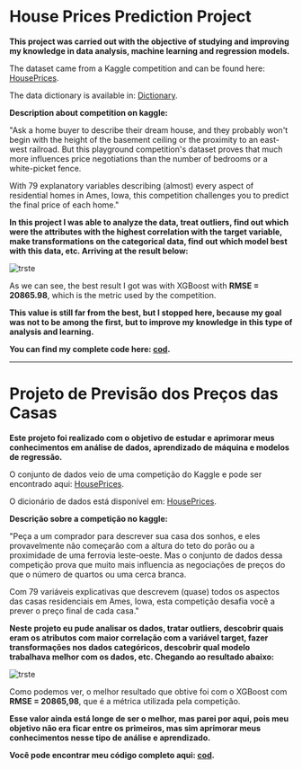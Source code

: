 # House Prices Prediction Project

**This project was carried out with the objective of studying and improving my knowledge in data analysis, machine learning and regression models.**

The dataset came from a Kaggle competition and can be found here: [HousePrices](https://www.kaggle.com/competitions/house-prices-advanced-regression-techniques/data).

The data dictionary is available in: [Dictionary](https://www.kaggle.com/competitions/house-prices-advanced-regression-techniques/data).

**Description about competition on kaggle:**

"Ask a home buyer to describe their dream house, and they probably won't begin with the height of the basement ceiling or the proximity to an east-west railroad. But this playground competition's dataset proves that much more influences price negotiations than the number of bedrooms or a white-picket fence.

With 79 explanatory variables describing (almost) every aspect of residential homes in Ames, Iowa, this competition challenges you to predict the final price of each home."

**In this project I was able to analyze the data, treat outliers, find out which were the attributes with the highest correlation with the target variable, make transformations on the categorical data, find out which model best with this data, etc. Arriving at the result below:**

![trste](https://user-images.githubusercontent.com/97925292/166833231-8861fe1b-1d52-431e-a179-f3291d1a6928.PNG)

As we can see, the best result I got was with XGBoost with **RMSE = 20865.98**, which is the metric used by the competition.

**This value is still far from the best, but I stopped here, because my goal was not to be among the first, but to improve my knowledge in this type of analysis and learning.**

**You can find my complete code here: [cod]().**

-----------------------------------------------------------------------------------------------------------------------------------------------------------------------

# Projeto de Previsão dos Preços das Casas

**Este projeto foi realizado com o objetivo de estudar e aprimorar meus conhecimentos em análise de dados, aprendizado de máquina e modelos de regressão.**

O conjunto de dados veio de uma competição do Kaggle e pode ser encontrado aqui: [HousePrices](https://www.kaggle.com/competitions/house-prices-advanced-regression-techniques/data).

O dicionário de dados está disponível em: [HousePrices](https://www.kaggle.com/competitions/house-prices-advanced-regression-techniques/data).

**Descrição sobre a competição no kaggle:**

"Peça a um comprador para descrever sua casa dos sonhos, e eles provavelmente não começarão com a altura do teto do porão ou a proximidade de uma ferrovia leste-oeste. Mas o conjunto de dados dessa competição prova que muito mais influencia as negociações de preços do que o número de quartos ou uma cerca branca.

Com 79 variáveis explicativas que descrevem (quase) todos os aspectos das casas residenciais em Ames, Iowa, esta competição desafia você a prever o preço final de cada casa."

**Neste projeto eu pude analisar os dados, tratar outliers, descobrir quais eram os atributos com maior correlação com a variável target, fazer transformações nos dados categóricos, descobrir qual modelo trabalhava melhor com os dados, etc. Chegando ao resultado abaixo:**

![trste](https://user-images.githubusercontent.com/97925292/166833231-8861fe1b-1d52-431e-a179-f3291d1a6928.PNG)

Como podemos ver, o melhor resultado que obtive foi com o XGBoost com **RMSE = 20865,98**, que é a métrica utilizada pela competição.

**Esse valor ainda está longe de ser o melhor, mas parei por aqui, pois meu objetivo não era ficar entre os primeiros, mas sim aprimorar meus conhecimentos nesse tipo de análise e aprendizado.**

**Você pode encontrar meu código completo aqui: [cod]().**
